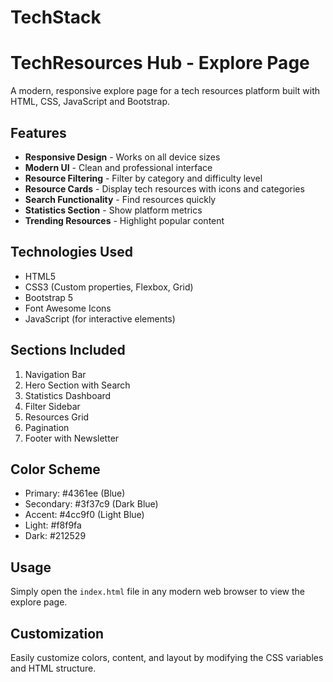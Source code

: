# TechStack
# TechResources Hub - Explore Page

A modern, responsive explore page for a tech resources platform built with HTML, CSS, JavaScript and Bootstrap.

## Features

- **Responsive Design** - Works on all device sizes
- **Modern UI** - Clean and professional interface
- **Resource Filtering** - Filter by category and difficulty level
- **Resource Cards** - Display tech resources with icons and categories
- **Search Functionality** - Find resources quickly
- **Statistics Section** - Show platform metrics
- **Trending Resources** - Highlight popular content

## Technologies Used

- HTML5
- CSS3 (Custom properties, Flexbox, Grid)
- Bootstrap 5
- Font Awesome Icons
- JavaScript (for interactive elements)

## Sections Included

1. Navigation Bar
2. Hero Section with Search
3. Statistics Dashboard
4. Filter Sidebar
5. Resources Grid
6. Pagination
7. Footer with Newsletter

## Color Scheme

- Primary: #4361ee (Blue)
- Secondary: #3f37c9 (Dark Blue)
- Accent: #4cc9f0 (Light Blue)
- Light: #f8f9fa
- Dark: #212529

## Usage

Simply open the `index.html` file in any modern web browser to view the explore page.

## Customization

Easily customize colors, content, and layout by modifying the CSS variables and HTML structure.
